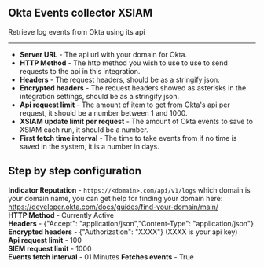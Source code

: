 Okta Events collector XSIAM
-
 Retrieve log events from Okta using its api


---

* **Server URL** - The api url with your domain for Okta.
* **HTTP Method** - The http method you wish to use to use to send requests to the api in this integration.
* **Headers** - The request headers, should be as a stringify json.
* **Encrypted headers** - The request headers showed as asterisks in the integration settings, should be as a stringify json.
* **Api request limit** - The amount of item to get from Okta's api per request, it should be a number between 1 and 1000.
* **XSIAM update limit per request** - The amount of Okta events to save to XSIAM each run, it should be a number.
* **First fetch time interval** - The time to take events from if no time is saved in the system, it is a number in days.


## Step by step configuration

**Indicator Reputation** - `https://<domain>.com/api/v1/logs` which domain is your domain name, you can get help for finding your domain here:  
https://developer.okta.com/docs/guides/find-your-domain/main/  
**HTTP Method** - Currently Active  
**Headers** - {"Accept": "application/json","Content-Type": "application/json"}  
**Encrypted headers** - {"Authorization": "XXXX"} (XXXX is your api key)  
**Api request limit** - 100  
**SIEM request limit** - 1000  
**Events fetch  interval** - 01 Minutes 
**Fetches events** - True 
